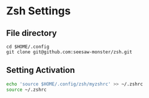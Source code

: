 # Zsh Settings
## File directory
```
cd $HOME/.config
git clone git@github.com:seesaw-monster/zsh.git
```
## Setting Activation
```bash
echo 'source $HOME/.config/zsh/myzshrc' >> ~/.zshrc
source ~/.zshrc
```
